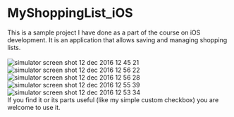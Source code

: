 # MyShoppingList_iOS
This is a sample project I have done as a part of the course on iOS development. It is an application that allows saving and managing shopping lists.<br/>
<br/>
![simulator screen shot 12 dec 2016 12 45 21](https://cloud.githubusercontent.com/assets/17292008/21097409/f5e93c60-c06c-11e6-937a-a77b87572ba7.png) ![simulator screen shot 12 dec 2016 12 56 22](https://cloud.githubusercontent.com/assets/17292008/21097578/cf02548c-c06d-11e6-97c7-bafa8eedd848.png)![simulator screen shot 12 dec 2016 12 56 28](https://cloud.githubusercontent.com/assets/17292008/21097654/5865de4c-c06e-11e6-960f-e493be9f94db.png)
![simulator screen shot 12 dec 2016 12 55 39](https://cloud.githubusercontent.com/assets/17292008/21097719/9bf45dfa-c06e-11e6-9647-a96655c16809.png) ![simulator screen shot 12 dec 2016 12 53 34](https://cloud.githubusercontent.com/assets/17292008/21097750/c61fb4b2-c06e-11e6-90cc-12668e568e9a.png)<br/>
If you find it or its parts useful (like my simple custom checkbox) you are welcome to use it.
